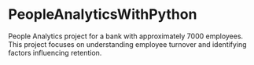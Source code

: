 # PeopleAnalyticsWithPython
People Analytics project for a bank with approximately 7000 employees. This project focuses on understanding employee turnover and identifying factors influencing retention.
